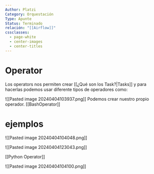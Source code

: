 ```yaml
---
Author: Platzi
Category: Orquestación
Type: Apunte
Status: Terminado
relación: "[[Airflow]]"
cssclasses:
  - page-white
  - center-images
  - center-titles
---
```

# Operator

Los operators nos permiten crear [[¿Qué son los Task?|Tasks]] y para hacerlas podemos usar diferente tipos de operadores como: 

![[Pasted image 20240404103937.png]]
Podemos crear nuestro propio operador.
[[BashOperator]]
# ejemplos
![[Pasted image 20240404104048.png]]

![[Pasted image 20240404123043.png]]

[[Python Operator]]

![[Pasted image 20240404104100.png]]